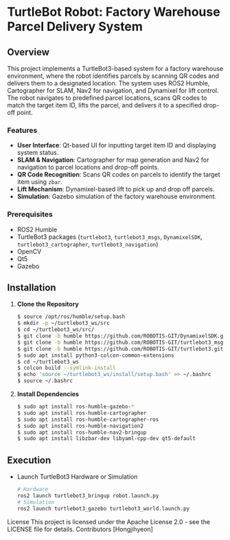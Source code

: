 # TurtleBot Robot: Factory Warehouse Parcel Delivery System

## Overview

This project implements a TurtleBot3-based system for a factory warehouse environment, where the robot identifies parcels by scanning QR codes and delivers them to a designated location. The system uses ROS2 Humble, Cartographer for SLAM, Nav2 for navigation, and Dynamixel for lift control. The robot navigates to predefined parcel locations, scans QR codes to match the target item ID, lifts the parcel, and delivers it to a specified drop-off point.

### Features
- **User Interface**: Qt-based UI for inputting target item ID and displaying system status.
- **SLAM & Navigation**: Cartographer for map generation and Nav2 for navigation to parcel locations and drop-off points.
- **QR Code Recognition**: Scans QR codes on parcels to identify the target item using `zbar`.
- **Lift Mechanism**: Dynamixel-based lift to pick up and drop off parcels.
- **Simulation**: Gazebo simulation of the factory warehouse environment.

### Prerequisites
- ROS2 Humble
- TurtleBot3 packages (`turtlebot3`, `turtlebot3_msgs`, `DynamixelSDK`, `turtlebot3_cartographer`, `turtlebot3_navigation`)
- OpenCV
- Qt5
- Gazebo

## Installation

1. **Clone the Repository**
    ```bash
    $ source /opt/ros/humble/setup.bash
    $ mkdir -p ~/turtlebot3_ws/src
    $ cd ~/turtlebot3_ws/src/
    $ git clone -b humble https://github.com/ROBOTIS-GIT/DynamixelSDK.git
    $ git clone -b humble https://github.com/ROBOTIS-GIT/turtlebot3_msgs.git
    $ git clone -b humble https://github.com/ROBOTIS-GIT/turtlebot3.git
    $ sudo apt install python3-colcon-common-extensions
    $ cd ~/turtlebot3_ws
    $ colcon build --symlink-install
    $ echo 'source ~/turtlebot3_ws/install/setup.bash' >> ~/.bashrc
    $ source ~/.bashrc
    ```

2. **Install Dependencies**
    ```bash
    $ sudo apt install ros-humble-gazebo-*
    $ sudo apt install ros-humble-cartographer
    $ sudo apt install ros-humble-cartographer-ros
    $ sudo apt install ros-humble-navigation2
    $ sudo apt install ros-humble-nav2-bringup
    $ sudo apt install libzbar-dev libyaml-cpp-dev qt5-default
    ```


## Execution
- Launch TurtleBot3 Hardware or Simulation
    ```bash
    # Hardware
    ros2 launch turtlebot3_bringup robot.launch.py
    # Simulation
    ros2 launch turtlebot3_gazebo turtlebot3_world.launch.py
    ```

License
This project is licensed under the Apache License 2.0 - see the LICENSE file for details.
Contributors
[Hongjihyeon]


